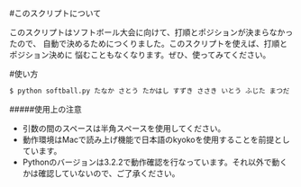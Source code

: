 #このスクリプトについて

このスクリプトはソフトボール大会に向けて、打順とポジションが決まらなかったので、
自動で決めるためにつくりました。このスクリプトを使えば、打順とポジション決めに
悩むこともなくなります。ぜひ、使ってみてください。

#使い方
```bash
$ python softball.py たなか さとう たかはし すずき ささき いとう ふじた まつだ むらた
```
#####使用上の注意
+ 引数の間のスペースは半角スペースを使用してください。
+ 動作環境はMacで読み上げ機能で日本語のkyokoを使用することを前提としています。
+ Pythonのバージョンは3.2.2で動作確認を行なっています。それ以外で動くかは確認していないので、ご了承ください。

